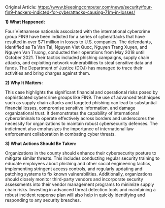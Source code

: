 Original Article: https://www.bleepingcomputer.com/news/security/four-fin9-hackers-indicted-for-cyberattacks-causing-71m-in-losses/

**1) What Happened:**

Four Vietnamese nationals associated with the international cybercrime group FIN9 have been indicted for a series of cyberattacks that have resulted in over $71 million in losses to U.S. companies. The defendants, identified as Ta Van Tai, Nguyen Viet Quoc, Nguyen Trang Xuyen, and Nguyen Van Truong, conducted their operations from May 2018 until October 2021. Their tactics included phishing campaigns, supply chain attacks, and exploiting network vulnerabilities to steal sensitive data and funds. The Department of Justice (DOJ) has managed to trace their activities and bring charges against them.

**2) Why It Matters:**

This case highlights the significant financial and operational risks posed by sophisticated cybercrime groups like FIN9. The use of advanced techniques such as supply chain attacks and targeted phishing can lead to substantial financial losses, compromise sensitive information, and damage organizational trust. It demonstrates the capability of international cybercriminals to operate effectively across borders and underscores the necessity for organizations to maintain robust cybersecurity defenses. The indictment also emphasizes the importance of international law enforcement collaboration in combating cyber threats.

**3) What Actions Should Be Taken:**

Organizations in the county should enhance their cybersecurity posture to mitigate similar threats. This includes conducting regular security training to educate employees about phishing and other social engineering tactics, implementing stringent access controls, and regularly updating and patching systems to fix known vulnerabilities. Additionally, organizations should closely monitor third-party vendors and incorporate security assessments into their vendor management programs to minimize supply chain risks. Investing in advanced threat detection tools and maintaining a robust incident response plan will also help in quickly identifying and responding to any security breaches.
